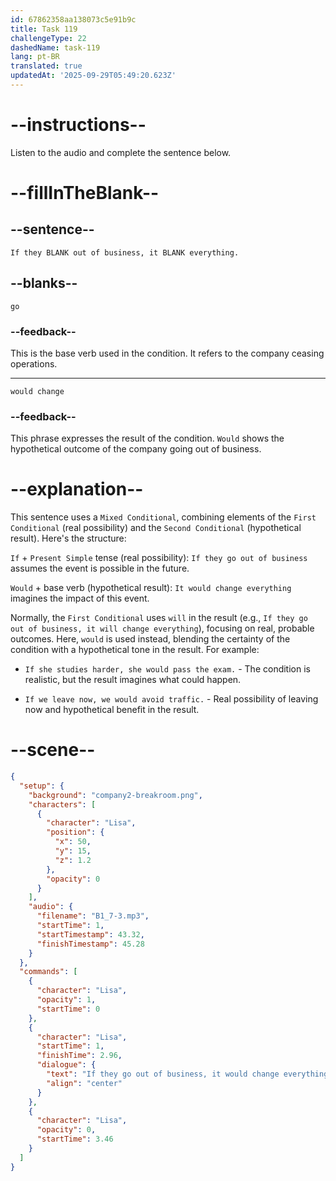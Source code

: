 ```yaml
---
id: 67862358aa138073c5e91b9c
title: Task 119
challengeType: 22
dashedName: task-119
lang: pt-BR
translated: true
updatedAt: '2025-09-29T05:49:20.623Z'
---
```


<!-- (Audio) Lisa: If they go out of business, it would change everything. -->

# --instructions--

Listen to the audio and complete the sentence below.

# --fillInTheBlank--

## --sentence--

`If they BLANK out of business, it BLANK everything.`

## --blanks--

`go`

### --feedback--

This is the base verb used in the condition. It refers to the company ceasing operations.

---

`would change`

### --feedback--

This phrase expresses the result of the condition. `Would` shows the hypothetical outcome of the company going out of business.

# --explanation--

This sentence uses a `Mixed Conditional`, combining elements of the `First Conditional` (real possibility) and the `Second Conditional` (hypothetical result). Here's the structure:

`If` + `Present Simple` tense (real possibility): `If they go out of business` assumes the event is possible in the future.

`Would` + base verb (hypothetical result): `It would change everything` imagines the impact of this event.

Normally, the `First Conditional` uses `will` in the result (e.g., `If they go out of business, it will change everything`), focusing on real, probable outcomes. Here, `would` is used instead, blending the certainty of the condition with a hypothetical tone in the result. For example:

- `If she studies harder, she would pass the exam.` - The condition is realistic, but the result imagines what could happen.

- `If we leave now, we would avoid traffic.` - Real possibility of leaving now and hypothetical benefit in the result.

# --scene--

```json
{
  "setup": {
    "background": "company2-breakroom.png",
    "characters": [
      {
        "character": "Lisa",
        "position": {
          "x": 50,
          "y": 15,
          "z": 1.2
        },
        "opacity": 0
      }
    ],
    "audio": {
      "filename": "B1_7-3.mp3",
      "startTime": 1,
      "startTimestamp": 43.32,
      "finishTimestamp": 45.28
    }
  },
  "commands": [
    {
      "character": "Lisa",
      "opacity": 1,
      "startTime": 0
    },
    {
      "character": "Lisa",
      "startTime": 1,
      "finishTime": 2.96,
      "dialogue": {
        "text": "If they go out of business, it would change everything.",
        "align": "center"
      }
    },
    {
      "character": "Lisa",
      "opacity": 0,
      "startTime": 3.46
    }
  ]
}
```

